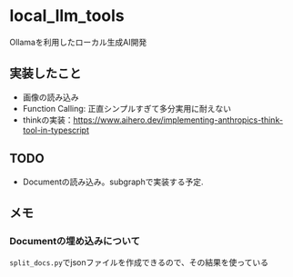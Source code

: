 # local_llm_tools
Ollamaを利用したローカル生成AI開発


## 実装したこと
- 画像の読み込み
- Function Calling: 正直シンプルすぎて多分実用に耐えない
- thinkの実装：https://www.aihero.dev/implementing-anthropics-think-tool-in-typescript


## TODO
- Documentの読み込み。subgraphで実装する予定.

## メモ
### Documentの埋め込みについて
`split_docs.py`でjsonファイルを作成できるので、その結果を使っている

